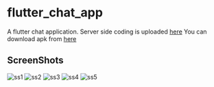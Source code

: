 # flutter_chat_app

A flutter chat application. Server side coding is uploaded [here](https://github.com/ssrajputtheboss/FlutterChatApp-backend-code)
You can download apk from [here](https://drive.google.com/drive/folders/1e29-ClGTmTVAl-4Sa5bzHwWQ229pAbcE)

## ScreenShots

![ss1](https://ssrajputtheboss.github.io/flutter_chat_app/screenshots/Screenshot_1613903536.png)
![ss2](https://ssrajputtheboss.github.io/flutter_chat_app/screenshots/Screenshot_1613903536.jpg)
![ss3](https://ssrajputtheboss.github.io/flutter_chat_app/screenshots/Screenshot_1613903568.jpg)
![ss4](https://ssrajputtheboss.github.io/flutter_chat_app/screenshots/Screenshot_1613904000.png)
![ss5](https://ssrajputtheboss.github.io/flutter_chat_app/screenshots/Screenshot_1613904464.jpg)
